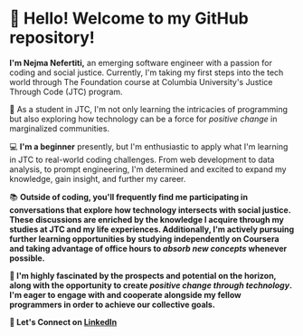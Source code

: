 </head>
<body>
    <div>
        <h1>👋 <strong>Hello! Welcome to my GitHub repository!</strong></h1>
        <p><strong>I'm Nejma Nefertiti,</strong> an emerging software engineer with a passion for coding and social justice. Currently, I'm taking my first steps into the tech world through The Foundation course at Columbia University's Justice Through Code (JTC) program.</p>
        <p>🌱 As a student in JTC, I'm not only learning the intricacies of programming but also exploring how technology can be a force for <em>positive change</em> in marginalized communities.</p>
        <p>💻 <strong>I'm a beginner</strong> presently, but I'm enthusiastic to apply what I'm learning in JTC to real-world coding challenges. From web development to data analysis, to prompt engineering, I'm determined and excited to expand my knowledge, gain insight, and further my career.</p>
        <p>📚 <strong>Outside of coding, you'll frequently find me participating in conversations that explore how technology intersects with social justice. These discussions are enriched by the knowledge I acquire through my studies at JTC and my life experiences. Additionally, I'm actively pursuing further learning opportunities by studying independently on Coursera and taking advantage of office hours to <em>absorb new concepts</em> whenever possible.</p>
        <p>🚀 <strong>I'm highly fascinated</strong> by the prospects and potential on the horizon, along with the opportunity to create <em>positive change through technology</em>. I'm eager to engage with and cooperate alongside my fellow programmers in order to achieve our collective goals.</p>
        <p>🔗 Let's Connect on <a href="https://www.linkedin.com/in/nejma-nefertiti"><strong>LinkedIn</strong></a></p>
    </div>
</body>
</html>
